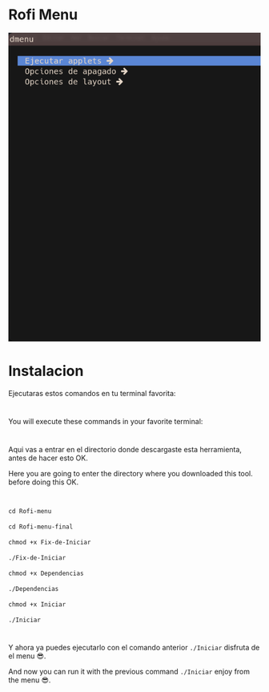 # Rofi Menu
![](https://github.com/LBY-L/Rofi-menu/blob/main/Captura%20de%20pantalla%20de%202022-04-23%2020-09-01.png)
# Instalacion
Ejecutaras estos comandos en tu terminal favorita:
#
You will execute these commands in your favorite terminal:
#
Aqui vas a entrar en el directorio donde descargaste esta herramienta,
antes de hacer esto OK.

Here you are going to enter the directory where you downloaded this tool.
before doing this OK.

#

`cd Rofi-menu`

`cd Rofi-menu-final`

`chmod +x Fix-de-Iniciar`

`./Fix-de-Iniciar`

`chmod +x Dependencias`

`./Dependencias`

`chmod +x Iniciar`

`./Iniciar`

#

Y ahora ya puedes ejecutarlo con el comando anterior `./Iniciar` disfruta de el menu :sunglasses:.

And now you can run it with the previous command `./Iniciar` enjoy from the menu :sunglasses:.
